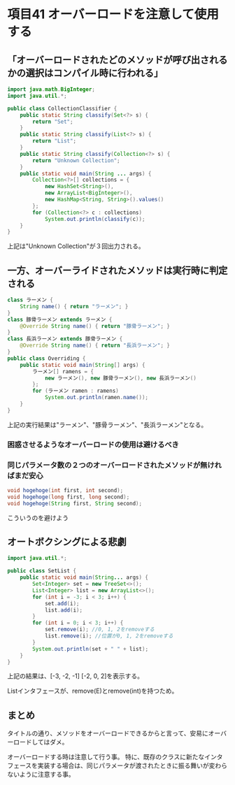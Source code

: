 # 項目41 オーバーロードを注意して使用する

## 「オーバーロードされたどのメソッドが呼び出されるかの選択はコンパイル時に行われる」

```Java
import java.math.BigInteger;
import java.util.*;

public class CollectionClassifier {
    public static String classify(Set<?> s) {
        return "Set";
    }
    public static String classify(List<?> s) {
        return "List";
    }
    public static String classify(Collection<?> s) {
        return "Unknown Collection";
    }
    public static void main(String ... args) {
        Collection<?>[] collections = {
            new HashSet<String>(),
            new ArrayList<BigInteger>(),
            new HashMap<String, String>().values()
        };
        for (Collection<?> c : collections)
            System.out.println(classify(c));
    }
}
```

上記は"Unknown Collection"が３回出力される。


## 一方、オーバーライドされたメソッドは実行時に判定される

```Java
class ラーメン {
    String name() { return "ラーメン"; }
}
class 豚骨ラーメン extends ラーメン {
    @Override String name() { return "豚骨ラーメン"; }
}
class 長浜ラーメン extends 豚骨ラーメン {
    @Override String name() { return "長浜ラーメン"; }
}
public class Overriding {
    public static void main(String[] args) {
        ラーメン[] ramens = {
            new ラーメン(), new 豚骨ラーメン(), new 長浜ラーメン()
        };
        for (ラーメン ramen : ramens)
            System.out.println(ramen.name());
    }
}
```

上記の実行結果は"ラーメン"、"豚骨ラーメン"、"長浜ラーメン"となる。

### 困惑させるようなオーバーロードの使用は避けるべき

### 同じパラメータ数の２つのオーバーロードされたメソッドが無ければまだ安心

```Java
void hogehoge(int first, int second);
void hogehoge(long first, long second);
void hogehoge(String first, String second);
```

こういうのを避けよう

## オートボクシングによる悲劇

```Java
import java.util.*;

public class SetList {
    public static void main(String... args) {
        Set<Integer> set = new TreeSet<>();
        List<Integer> list = new ArrayList<>();
        for (int i = -3; i < 3; i++) {
            set.add(i);
            list.add(i);
        }
        for (int i = 0; i < 3; i++) {
            set.remove(i); //0, 1, 2をremoveする
            list.remove(i); //位置が0, 1, 2をremoveする
        }
        System.out.println(set + " " + list);
    }
}
```

上記の結果は、[-3, -2, -1] [-2, 0, 2]を表示する。

List<E>インタフェースが、remove(E)とremove(int)を持つため。

## まとめ
タイトルの通り、メソッドをオーバーロードできるからと言って、安易にオーバーロードしてはダメ。

オーバーロードする時は注意して行う事。
特に、既存のクラスに新たなインタフェースを実装する場合は、同じパラメータが渡されたときに振る舞いが変わらないように注意する事。

